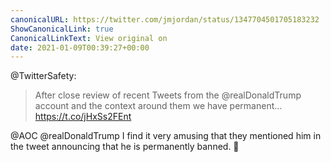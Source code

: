 ```yaml
---
canonicalURL: https://twitter.com/jmjordan/status/1347704501705183232
ShowCanonicalLink: true
CanonicalLinkText: View original on
date: 2021-01-09T00:39:27+00:00
---
```

@TwitterSafety:

> After close review of recent Tweets from the @realDonaldTrump account and the context around them we have permanent… https://t.co/jHxSs2FEnt

@AOC @realDonaldTrump I find it very amusing that they mentioned him in the tweet announcing that he is permanently banned. 🤣